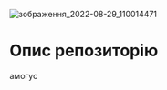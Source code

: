![зображення_2022-08-29_110014471](https://user-images.githubusercontent.com/112370779/187153322-311bb5c8-6e5f-49a1-ae79-5b9db94f69e7.png)
# Опис репозиторію
амогус
